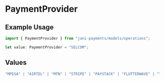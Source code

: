 # PaymentProvider

## Example Usage

```typescript
import { PaymentProvider } from "jani-payments/models/operations";

let value: PaymentProvider = "SELCOM";
```

## Values

```typescript
"MPESA" | "AIRTEL" | "MTN" | "STRIPE" | "PAYSTACK" | "FLUTTERWAVE" | "TIGO" | "ORANGE" | "DPO" | "SELCOM"
```